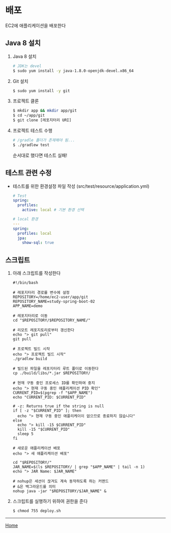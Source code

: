 # 배포
EC2에 애플리케이션을 배포한다

## Java 8 설치
1. Java 8 설치
    ```bash
    # JDK는 devel
    $ sudo yum install -y java-1.8.0-openjdk-devel.x86_64
    ```

1. Git 설치
    ```bash
    $ sudo yum install -y git
    ```
   
1. 프로젝트 클론
    ```bash
    $ mkdir app && mkdir app/git
    $ cd ~/app/git
    $ git clone [레포지터리 URI]
    ```
   
1. 프로젝트 테스트 수행
    ```bash
    # /gradle 폴더가 존재해야 됨...
    $ ./gradlew test
    ```
    순서대로 했다면 테스트 실패!
    
## 테스트 관련 수정
- 테스트를 위한 환경설정 파일 작성 (src/test/resource/application.yml)
    ```yaml
    # Test
    spring:
      profiles:
        active: local # 기본 환경 선택
    
    # local 환경
    ---
    spring:
      profiles: local
      jpa:
        show-sql: true
    ```

## 스크립트
1. 아래 스크립트를 작성한다
    ```shell script
    #!/bin/bash
    
    # 레포지터리 경로를 변수에 설정
    REPOSITORY=/home/ec2-user/app/git
    REPOSITORY_NAME=study-spring-boot-02
    APP_NAME=demo
    
    # 레포지터리로 이동
    cd "$REPOSITORY/$REPOSITORY_NAME/"
    
    # 리모트 레포지토리로부터 갱신한다
    echo "> git pull"
    git pull
    
    # 프로젝트 빌드 시작
    echo "> 프로젝트 빌드 시작"
    ./gradlew build
    
    # 빌드된 파일을 레포지터리 루트 폴더로 이동한다
    cp ./build/libs/*.jar $REPOSITORY/
    
    # 현재 구동 중인 프로세스 ID를 확인하여 중지
    echo "> 현재 구동 중인 애플리케이션 PID 확인"
    CURRENT_PID=$(pgrep -f "$APP_NAME")
    echo "CURRENT_PID: $CURRENT_PID"
    
    # -z: Returns true if the string is null
    if [ -z "$CURRENT_PID" ]; then
      echo "> 현재 구동 중인 애플리케이이 없으므로 종료하지 않습니다"
    else
      echo "> kill -15 $CURRENT_PID"
      kill -15 "$CURRENT_PID"
      sleep 5
    fi
    
    # 새로운 애플리케이션 배포
    echo "> 새 애플리케이션 배포"
    
    cd "$REPOSITORY/"
    JAR_NAME=$(ls $REPOSITORY/ | grep "$APP_NAME" | tail -n 1)
    echo "> JAR Name: $JAR_NAME"
    
    # nohup은 세션이 끊겨도 계속 동작하도록 하는 커맨드
    # &은 백그라운드를 의미
    nohup java -jar "$REPOSITORY/$JAR_NAME" &
    ```

1. 스크립트를 실행하기 위하여 권한을 준다
    ```bash
    $ chmod 755 deploy.sh
    ```
   
----
[Home](../README.md)
